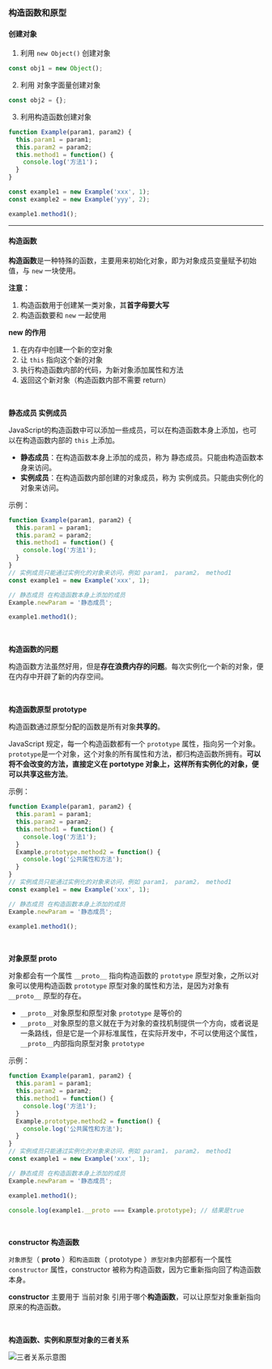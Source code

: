 ### 构造函数和原型

#### 创建对象

1. 利用 `new Object()` 创建对象
```js
const obj1 = new Object();
```

2. 利用 对象字面量创建对象
```js
const obj2 = {};
```

3. 利用构造函数创建对象
```js
function Example(param1, param2) {
  this.param1 = param1;
  this.param2 = param2;
  this.method1 = function() {
    console.log('方法1')；
  }
}

const example1 = new Example('xxx', 1);
const example2 = new Example('yyy', 2);

example1.method1();
```

---

#### 构造函数

**构造函数**是一种特殊的函数，主要用来初始化对象，即为对象成员变量赋予初始值，与 `new` 一块使用。

**注意：**
1. 构造函数用于创建某一类对象，其**首字母要大写**
2. 构造函数要和 `new` 一起使用

**new 的作用**

1. 在内存中创建一个新的空对象
2. 让 `this` 指向这个新的对象
3. 执行构造函数内部的代码，为新对象添加属性和方法
4. 返回这个新对象（构造函数内部不需要 return）

<br/>

**静态成员 实例成员**

JavaScript的构造函数中可以添加一些成员，可以在构造函数本身上添加，也可以在构造函数内部的 `this` 上添加。

* **静态成员**：在构造函数本身上添加的成员，称为 静态成员。只能由构造函数本身来访问。
* **实例成员**：在构造函数内部创建的对象成员，称为 实例成员。只能由实例化的对象来访问。

示例：
```js
function Example(param1, param2) {
  this.param1 = param1;
  this.param2 = param2;
  this.method1 = function() {
    console.log('方法1');
  }
}
// 实例成员只能通过实例化的对象来访问，例如 param1， param2， method1
const example1 = new Example('xxx', 1);

// 静态成员 在构造函数本身上添加的成员
Example.newParam = '静态成员';

example1.method1();
```

<br/>


**构造函数的问题**

构造函数方法虽然好用，但是**存在浪费内存的问题**。每次实例化一个新的对象，便在内存中开辟了新的内存空间。

<br/>

**构造函数原型 prototype**

构造函数通过原型分配的函数是所有对象**共享的**。

JavaScript 规定，每一个构造函数都有一个 `prototype` 属性，指向另一个对象。`prototype`是一个对象，这个对象的所有属性和方法，都归构造函数所拥有。**可以将不会改变的方法，直接定义在 portotype 对象上，这样所有实例化的对象，便可以共享这些方法**。

示例：
```js
function Example(param1, param2) {
  this.param1 = param1;
  this.param2 = param2;
  this.method1 = function() {
    console.log('方法1');
  }
  Example.prototype.method2 = function() {
    console.log('公共属性和方法');
  }
}
// 实例成员只能通过实例化的对象来访问，例如 param1， param2， method1
const example1 = new Example('xxx', 1);

// 静态成员 在构造函数本身上添加的成员
Example.newParam = '静态成员';

example1.method1();
```

<br/>

**对象原型 __proto__**

对象都会有一个属性 `__proto__` 指向构造函数的 `prototype` 原型对象，之所以对象可以使用构造函数 `prototype` 原型对象的属性和方法，是因为对象有 `__proto__` 原型的存在。

* `__proto__`对象原型和原型对象 `prototype` 是等价的
* `__proto__`对象原型的意义就在于为对象的查找机制提供一个方向，或者说是一条路线，但是它是一个非标准属性，在实际开发中，不可以使用这个属性，`__proto__`内部指向原型对象 `prototype`

示例：
```js
function Example(param1, param2) {
  this.param1 = param1;
  this.param2 = param2;
  this.method1 = function() {
    console.log('方法1');
  }
  Example.prototype.method2 = function() {
    console.log('公共属性和方法');
  }
}
// 实例成员只能通过实例化的对象来访问，例如 param1， param2， method1
const example1 = new Example('xxx', 1);

// 静态成员 在构造函数本身上添加的成员
Example.newParam = '静态成员';

example1.method1();

console.log(example1.__proto === Example.prototype); // 结果是true
```

<br/>

**constructor 构造函数**

`对象原型`（ __proto__ ）和`构造函数`（ prototype ）`原型对象`内部都有一个属性 `constructor` 属性，constructor 被称为构造函数，因为它重新指向回了构造函数本身。

**constructor** 主要用于 当前对象 引用于哪个**构造函数**，可以让原型对象重新指向原来的构造函数。

<br/>

**构造函数、实例和原型对象的三者关系**

![三者关系示意图]()

